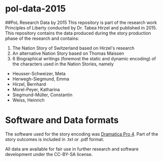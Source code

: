 # pol-data-2015
##PoL Research Data by 2015
This repository is part of the research work Principles of Liberty conducted by Dr. Tabea Hirzel and published in 2015.
This repository contains the data produced during the story production phase of the research and contains:

1. The Nation Story of Switzerland based on Hirzel's research
2. An alternative Nation Story based on Thomas Maissen
3. 6 Biographical writings (foremost the static and dynamic encoding) of the characters used in the Nation Stories, namely
  * Heusser-Schweizer, Meta
  * Herwegh-Siegmund, Emma
  * Hirzel, Bernhard
  * Morel-Peyer, Katharina
  * Siegmund-Müller, Constantin
  * Weiss, Heinrich
  
  
  
# Software and Data formats 
The software used for the story encoding was [Dramatica Pro 4](https://techsupport.screenplay.com/hc/en-us/articles/115001051231-Download-Dramatica-Pro-4-Windows-).
Part of the story outcomes is included in .txt or .pdf format.


All data are available for fair use in further research and software development under the CC-BY-SA license.
